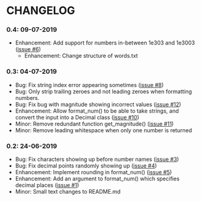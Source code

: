 # CHANGELOG

### 0.4: 09-07-2019

- Enhancement: Add support for numbers in-between 1e303 and 1e3003 ([issue #6](https://github.com/MBmasher/big-num-format/issues/6))
	- Enhancement: Change structure of words.txt

### 0.3: 04-07-2019

- Bug: Fix string index error appearing sometimes ([issue #8](https://github.com/MBmasher/big-num-format/issues/8))
- Bug: Only strip trailing zeroes and not leading zeroes when formatting numbers.
- Bug: Fix bug with magnitude showing incorrect values ([issue #12](https://github.com/MBmasher/big-num-format/issues/12))
- Enhancement: Allow format_num() to be able to take strings, and convert the input into a Decimal class ([issue #10](https://github.com/MBmasher/big-num-format/issues/10))
- Minor: Remove redundant function get_magnitude() ([issue #11](https://github.com/MBmasher/big-num-format/issues/11))
- Minor: Remove leading whitespace when only one number is returned

### 0.2: 24-06-2019

- Bug: Fix characters showing up before number names ([issue #3](https://github.com/MBmasher/big-num-format/issues/3))
- Bug: Fix decimal points randomly showing up ([issue #4](https://github.com/MBmasher/big-num-format/issues/4))
- Enhancement: Implement rounding in format_num() ([issue #5](https://github.com/MBmasher/big-num-format/issues/5))
- Enhancement: Add an argument to format_num() which specifies decimal places ([issue #1](https://github.com/MBmasher/big-num-format/issues/1))
- Minor: Small text changes to README.md
